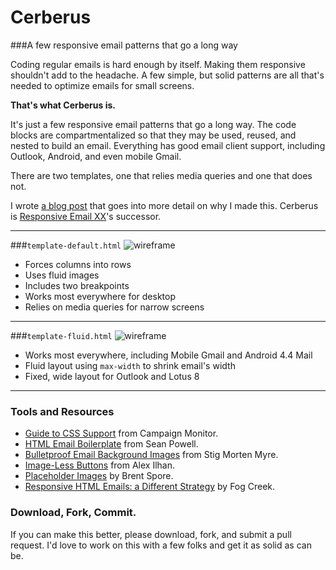 Cerberus
========

###A few responsive email patterns that go a long way

Coding regular emails is hard enough by itself. Making them responsive shouldn't add to the headache. A few simple, but solid patterns are all that's needed to optimize emails for small screens.

**That's what Cerberus is.**

It's just a few responsive email patterns that go a long way. The code blocks are compartmentalized so that they may be used, reused, and nested to build an email. Everything has good email client support, including Outlook, Android, and even mobile Gmail.

There are two templates, one that relies media queries and one that does not.

I wrote [a blog post](https://www.tedgoas.com/blog/cerberus-responsive-email-templates/) that goes into more detail on why I made this. Cerberus is [Responsive Email XX](https://github.com/TedGoas/Responsive-Email-XX)'s successor.

***

###`template-default.html`
![wireframe](https://raw.github.com/TedGoas/Cerberus/master/assets/wireframe-default.png)
* Forces columns into rows
* Uses fluid images
* Includes two breakpoints
* Works most everywhere for desktop
* Relies on media queries for narrow screens

***

###`template-fluid.html`
![wireframe](https://raw.github.com/TedGoas/Cerberus/master/assets/wireframe-fluid.png)
* Works most everywhere, including Mobile Gmail and Android 4.4 Mail
* Fluid layout using `max-width` to shrink email's width
* Fixed, wide layout for Outlook and Lotus 8

***

### Tools and Resources
* [Guide to CSS Support](https://www.campaignmonitor.com/css) from Campaign Monitor.
* [HTML Email Boilerplate](https://htmlemailboilerplate.com/) from Sean Powell.
* [Bulletproof Email Background Images](https://backgrounds.cm/) from Stig Morten Myre.
* [Image-Less Buttons](https://codepen.io/Omgitsonlyalex/pen/cKEyx) from Alex Ilhan.
* [Placeholder Images](https://placehold.it/) by Brent Spore.
* [Responsive HTML Emails: a Different Strategy](https://blog.fogcreek.com/responsive-html-emails-a-different-strategy/) by Fog Creek.

### Download, Fork, Commit.
If you can make this better, please download, fork, and submit a pull request. I'd love to work on this with a few folks and get it as solid as can be.
